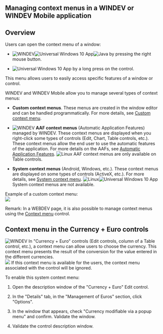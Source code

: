 


## Managing context menus in a WINDEV or WINDEV Mobile application
			



<a name="NOTE1"></a>
<a name="NOTE1_1"></a>


## Overview
<a name="overview_ELTTEXTE000145"></a>
Users can open the context menu of a window: 

- ![WINDEV](https://doc.pcsoft.fr/ext/images/us/WD.png)![Universal Windows 10 App](https://doc.pcsoft.fr/ext/images/us/UNIVERSALAPP.png)![Java](https://doc.pcsoft.fr/ext/images/us/JAVA.png) by pressing the right mouse button.

- ![Universal Windows 10 App](https://doc.pcsoft.fr/ext/images/us/UNIVERSALAPP.png) by a long press on the control. 


This menu allows users to easily access specific features of a window or control.

WINDEV and WINDEV Mobile allow you to manage several types of context menus:

- **Custom context menus**. These menus are created in the window editor and can be handled programmatically. 
	For more details, see [Custom context menu](../WDChamp/1010017.md). 

- ![WINDEV](https://doc.pcsoft.fr/ext/images/us/WD.png) **AAF context menus** (Automatic Application Features) managed by WINDEV. These context menus are displayed when you right-click some types of controls (Edit, Chart, Table controls, etc.). These context menus allow the end user to use the automatic features of the application. 
	For more details on the AAFs, see [Automatic Application Features](../Editeurs/9000022.md).
	![Linux](https://doc.pcsoft.fr/ext/images/us/LX.png) AAF context menus are only available on Table controls.

- **System context menus** (Android, Windows, etc.). These context menus are displayed on some types of controls (ActiveX, etc.). 
	For more details, see [System context menu](../WDChamp/1010023.md).
	![Linux](https://doc.pcsoft.fr/ext/images/us/LX.png)![Universal Windows 10 App](https://doc.pcsoft.fr/ext/images/us/UNIVERSALAPP.png) System context menus are not available.




Example of a custom context menu: <br>![](https://doc.pcsoft.fr/en-US/images/image.awp?langid=3&name=MenuContextuel.gif)


Remark: In a WEBDEV page, it is also possible to manage context menus using the [Context menu](../WDChamp/1410087217.md) control. 



<a name="NOTE5"></a>
<a name="NOTE5_1"></a>


## Context menu in the Currency + Euro controls
<a name="context_menu_the_currency_euro_controls_ELTTEXTE000169"></a>
![WINDEV](https://doc.pcsoft.fr/ext/images/us/WD.png) In "Currency + Euro" controls (Edit controls, column of a Table control, etc.), a context menu can allow users to choose the currency. This context menu presents the result of the conversion for the value entered in the different currencies.<br>![](https://doc.pcsoft.fr/en-US/images/image.awp?langid=3&name=MenuctxMonetaireeuro.gif)
If this context menu is available for the users, the context menu associated with the control will be ignored.

To enable this system context menu: 

1. Open the description window of the "Currency + Euro" Edit control. 

2. In the "Details" tab, in the "Management of Euros" section, click "Options". 

3. In the window that appears, check "Currency modifiable via a popup menu" and confirm. Validate the window. 

4. Validate the control description window.  





